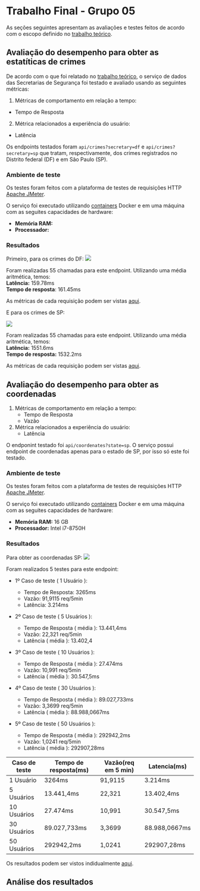 # Trabalho Final - Grupo 05
As seções seguintes apresentam as avaliações e testes feitos de acordo com o escopo definido no [trabalho teórico](https://github.com/fga-verival/2020-2Grupo5/blob/3d5bf96a7909529d0d95449cc3acbfaa33d7764e/trabalho-final.pdf).

## Avaliação do desempenho para obter as estatíticas de crimes

De acordo com o que foi relatado no [trabalho teórico](https://github.com/fga-verival/2020-2Grupo5/blob/3d5bf96a7909529d0d95449cc3acbfaa33d7764e/trabalho-final.pdf), o serviço de dados das Secretarias de Segurança foi testado e avaliado usando as seguintes métricas:

1.  Métricas de comportamento em relação a tempo:
* Tempo de Resposta
2. Métrica relacionados a experiência do usuário:
* Latência 

Os endpoints testados foram `api/crimes?secretary=df` e `api/crimes?secretary=sp` que tratam, respectivamente, dos crimes registrados no Distrito federal (DF) e em São Paulo (SP).

### Ambiente de teste
Os testes foram feitos com a plataforma de testes de requisições HTTP [Apache JMeter](https://jmeter.apache.org/).

O serviço foi executado utilizando [containers](https://github.com/fga-eps-mds/2020.1-stay-safe-secretary-service/blob/develop/docker-compose.yml) Docker e em uma máquina com as seguites capacidades de hardware:
* **Memória RAM:** 
* **Processador:** 

### Resultados
Primeiro, para os crimes do DF:
![](https://i.imgur.com/LDI4Qgi.png)

Foram realizadas 55 chamadas para este endpoint. Utilizando uma média aritmética, temos:<br>
**Latência:** 159.78ms<br>
**Tempo de resposta**: 161.45ms<br>

As métricas de cada requisição podem ser vistas [aqui](https://github.com/fga-verival/2020-2Grupo5/blob/trabfinal/Resultados/Crimes/df.csv).

E para os crimes de SP:

![](https://i.imgur.com/GGcSJJI.png)

Foram realizadas 55 chamadas para este endpoint. Utilizando uma média aritmética, temos:<br>
**Latência:** 1551.6ms<br>
**Tempo de resposta:** 1532.2ms<br>

As métricas de cada requisição podem ser vistas [aqui](https://github.com/fga-verival/2020-2Grupo5/blob/trabfinal/Resultados/Crimes/sp.csv).

## Avaliação do desempenho para obter as coordenadas

1.  Métricas de comportamento em relação a tempo:
    * Tempo de Resposta
    * Vazão 
2. Métrica relacionados a experiência do usuário:
    * Latência 

O endponint testado foi ```api/coordenates?state=sp```. O serviço possui endpoint de coordenadas apenas para o estado de SP, por isso só este foi testado.

### Ambiente de teste
Os testes foram feitos com a plataforma de testes de requisições HTTP [Apache JMeter](https://jmeter.apache.org/).

O serviço foi executado utilizando [containers](https://github.com/fga-eps-mds/2020.1-stay-safe-secretary-service/blob/develop/docker-compose.yml) Docker e em uma máquina com as seguites capacidades de hardware:
* **Memória RAM:** 16 GB
* **Processador:** Intel  i7-8750H

### Resultados

Para obter as coordenadas SP:
![](https://media.discordapp.net/attachments/814603669365981220/836005150061232188/unknown.png?width=1025&height=129)

Foram realizados 5 testes para este endpoint:
- 1º Caso de teste ( 1 Usuário ):
    - Tempo de Resposta: 3265ms
    - Vazão: 91,9115 req/5min
    - Latência: 3.214ms

- 2º Caso de teste ( 5 Usuários ):
    - Tempo de Resposta ( média ): 13.441,4ms
    - Vazão: 22,321 req/5min
    - Latência ( média ): 13.402,4

- 3º Caso de teste ( 10 Usuários ):
    - Tempo de Resposta ( média ): 27.474ms
    - Vazão: 10,991 req/5min
    - Latência ( média ): 30.547,5ms

- 4º Caso de teste ( 30 Usuários ):
    - Tempo de Resposta ( média ): 89.027,733ms
    - Vazão: 3,3699 req/5min
    - Latência ( média ): 88.988,0667ms

- 5º Caso de teste ( 50 Usuários ):
    - Tempo de Resposta ( média ): 292942,2ms
    - Vazão: 1,0241 req/5min
    - Latência ( média ): 292907,28ms

Caso de teste | Tempo de resposta(ms) | Vazão(req em 5 min) | Latencia(ms)
------------- | ----------------- | ----- | --------
1 Usuário     |   3264ms      | 91,9115 | 3.214ms
5 Usuários    |   13.441,4ms  | 22,321 | 13.402,4ms
10 Usuários   |   27.474ms    | 10,991 | 30.547,5ms
30 Usuários   |   89.027,733ms| 3,3699 | 88.988,0667ms
50 Usuários   |   292942,2ms  | 1,0241 | 292907,28ms    

Os resultados podem ser vistos indidualmente [aqui](https://github.com/fga-verival/2020-2Grupo5/blob/trabfinal/Resultados/Coordinates/sp).

## Análise dos resultados







